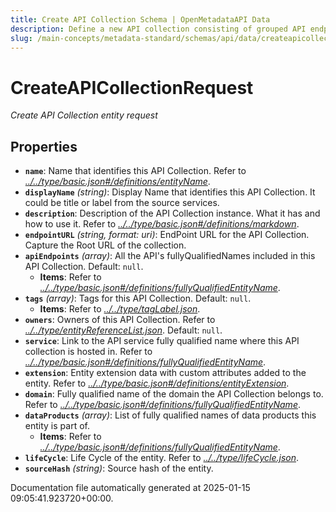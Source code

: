 ```yaml
---
title: Create API Collection Schema | OpenMetadataAPI Data
description: Define a new API collection consisting of grouped API endpoints with shared access rules and data classification.
slug: /main-concepts/metadata-standard/schemas/api/data/createapicollection
---
```


# CreateAPICollectionRequest

*Create API Collection entity request*

## Properties

- **`name`**: Name that identifies this API Collection. Refer to *[../../type/basic.json#/definitions/entityName](#/../type/basic.json#/definitions/entityName)*.
- **`displayName`** *(string)*: Display Name that identifies this API Collection. It could be title or label from the source services.
- **`description`**: Description of the API Collection instance. What it has and how to use it. Refer to *[../../type/basic.json#/definitions/markdown](#/../type/basic.json#/definitions/markdown)*.
- **`endpointURL`** *(string, format: uri)*: EndPoint URL for the API Collection. Capture the Root URL of the collection.
- **`apiEndpoints`** *(array)*: All the API's fullyQualifiedNames included in this API Collection. Default: `null`.
  - **Items**: Refer to *[../../type/basic.json#/definitions/fullyQualifiedEntityName](#/../type/basic.json#/definitions/fullyQualifiedEntityName)*.
- **`tags`** *(array)*: Tags for this API Collection. Default: `null`.
  - **Items**: Refer to *[../../type/tagLabel.json](#/../type/tagLabel.json)*.
- **`owners`**: Owners of this API Collection. Refer to *[../../type/entityReferenceList.json](#/../type/entityReferenceList.json)*. Default: `null`.
- **`service`**: Link to the API service fully qualified name where this API collection is hosted in. Refer to *[../../type/basic.json#/definitions/fullyQualifiedEntityName](#/../type/basic.json#/definitions/fullyQualifiedEntityName)*.
- **`extension`**: Entity extension data with custom attributes added to the entity. Refer to *[../../type/basic.json#/definitions/entityExtension](#/../type/basic.json#/definitions/entityExtension)*.
- **`domain`**: Fully qualified name of the domain the API Collection belongs to. Refer to *[../../type/basic.json#/definitions/fullyQualifiedEntityName](#/../type/basic.json#/definitions/fullyQualifiedEntityName)*.
- **`dataProducts`** *(array)*: List of fully qualified names of data products this entity is part of.
  - **Items**: Refer to *[../../type/basic.json#/definitions/fullyQualifiedEntityName](#/../type/basic.json#/definitions/fullyQualifiedEntityName)*.
- **`lifeCycle`**: Life Cycle of the entity. Refer to *[../../type/lifeCycle.json](#/../type/lifeCycle.json)*.
- **`sourceHash`** *(string)*: Source hash of the entity.


Documentation file automatically generated at 2025-01-15 09:05:41.923720+00:00.
